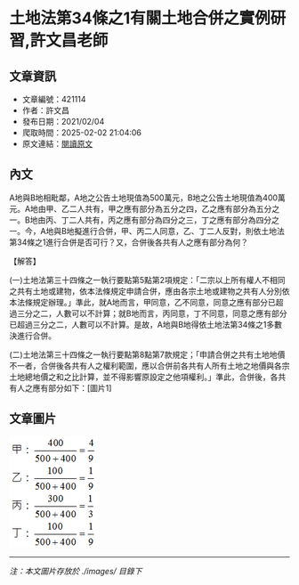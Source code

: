 # 土地法第34條之1有關土地合併之實例研習,許文昌老師

## 文章資訊
- 文章編號：421114
- 作者：許文昌
- 發布日期：2021/02/04
- 爬取時間：2025-02-02 21:04:06
- 原文連結：[閱讀原文](https://real-estate.get.com.tw/Columns/detail.aspx?no=421114)

## 內文
A地與B地相毗鄰，A地之公告土地現值為500萬元，B地之公告土地現值為400萬元。A地由甲、乙二人共有，甲之應有部分為五分之四，乙之應有部分為五分之一。B地由丙、丁二人共有，丙之應有部分為四分之三，丁之應有部分為四分之一。今，A地與B地擬進行合併，甲、丙二人同意，乙、丁二人反對，則依土地法第34條之1進行合併是否可行？又，合併後各共有人之應有部分為何？

【解答】

(一)土地法第三十四條之一執行要點第5點第2項規定：「二宗以上所有權人不相同之共有土地或建物，依本法條規定申請合併，應由各宗土地或建物之共有人分別依本法條規定辦理。」準此，就A地而言，甲同意，乙不同意，同意之應有部分已超過三分之二，人數可以不計算；就B地而言，丙同意，丁不同意，同意之應有部分已超過三分之二，人數可以不計算。是故，A地與B地得依土地法第34條之1多數決進行合併。

(二)土地法第三十四條之一執行要點第8點第7款規定；「申請合併之共有土地地價不一者，合併後各共有人之權利範圍，應以合併前各共有人所有土地之地價與各宗土地總地價之和之比計算，並不得影響原設定之他項權利。」準此，合併後，各共有人之應有部分如下：[圖片1]

## 文章圖片

![圖片1](./images/421114_930af544.png)


---
*注：本文圖片存放於 ./images/ 目錄下*
